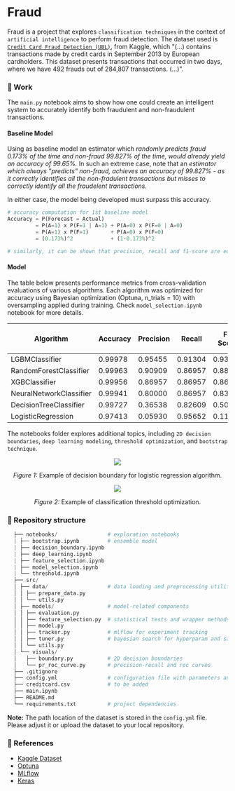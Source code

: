 # Fraud

Fraud is a project that explores `classification techniques` in the context of `artificial intelligence` to perform fraud detection.
The dataset used is [`Credit Card Fraud Detection (UBL)`](https://www.kaggle.com/datasets/mlg-ulb/creditcardfraud), from Kaggle, which "(...) contains transactions made by credit cards in September 2013 by European cardholders. This dataset presents transactions that occurred in two days, where we have 492 frauds out of 284,807 transactions. (...)".

### :test_tube: Work
The `main.py` notebook aims to show how one could create an intelligent system to accurately identify both fraudulent and non-fraudulent transactions.

#### Baseline Model
Using as baseline model an estimator which *randomly predicts fraud 0.173% of the time and non-fraud 99.827% of the time, would already yield an accuracy of 99.65%.* In such an extreme case, note that an *estimator which always "predicts" non-fraud, achieves an accuracy of 99.827% - as it correctly identifies all the non-fradulent transactions but misses to correctly identify all the fraudelent transactions.*

In either case, the model being developed must surpass this accuracy.

```python
# accuracy computation for 1st baseline model
Accuracy = P(Forecast = Actual)
         = P(A=1) x P(F=1 | A=1) + P(A=0) x P(F=0 | A=0)
         = P(A=1) x P(F=1)       + P(A=0) x P(F=0)
         = (0.173%)^2            + (1-0.173%)^2

# similarly, it can be shown that precision, recall and f1-score are equal to 0.173%
```

#### Model

The table below presents performance metrics from cross-validation evaluations of various algorithms. Each algorithm was optimized for accuracy using Bayesian optimization (Optuna, n_trials = 10) with oversampling applied during training. Check `model_selection.ipynb` notebook for more details.

| Algorithm   | Accuracy | Precision | Recall | F1 Score | Trial Index | Training Time (secs) |
|-------------|----------|-----------|--------|----------|----------|----------|
| LGBMClassifier | 0.99978 | 0.95455 | 0.91304 | 0.93333 | 0 | 8.1 |
| RandomForestClassifier | 0.99963 | 0.90909 | 0.86957 | 0.88889 | 2 | 24.6 |
| XGBClassifier | 0.99956 | 0.86957 | 0.86957 | 0.86957 | 0 | 5.7 |
| NeuralNetworkClassifier | 0.99941 | 0.80000 | 0.86957 | 0.83333 | 7 | 201.1 |
| DecisionTreeClassifier | 0.99727 | 0.36538 | 0.82609 | 0.50667 | 6 | 19.1 |
| LogisticRegression | 0.97413 | 0.05930 | 0.95652 | 0.11168 | 2 | 1.5 |

The notebooks folder explores additional topics, including `2D decision boundaries`, `deep learning modeling`, `threshold optimization`, and `bootstrap technique`.

<p align="center">
  <img src="https://github.com/user-attachments/assets/b43ed4dc-7e2f-4f69-aeab-b6f5406e9fcf" />
</p>
<p align="center"><em>Figure 1:</em> Example of decision boundary for logistic regression algorithm.</p>

<p align="center">
  <img src="https://github.com/user-attachments/assets/b944db40-bd07-43a4-82d9-65722680d746" />
</p>
<p align="center"><em>Figure 2:</em> Example of classification threshold optimization.</p>

### :file_folder: Repository structure
```python
  ├── notebooks/                # exploration notebooks
  | ├── bootstrap.ipynb         # ensemble model
  | ├── decision_boundary.ipynb
  | ├── deep_learning.ipynb
  | ├── feature_selection.ipynb
  | ├── model_selection.ipynb
  | └── threshold.ipynb
  ├── src/
  │ ├── data/                   # data loading and preprocessing utilities
  │ │ ├── prepare_data.py
  │ │ └── utils.py
  │ ├── models/                 # model-related components
  │ │ ├── evaluation.py
  │ │ ├── feature_selection.py  # statistical tests and wrapper methods
  │ │ ├── model.py
  │ │ ├── tracker.py            # mlflow for experiment tracking
  │ │ ├── tuner.py              # bayesian search for hyperparam and sample_weight optimization
  │ │ └── utils.py
  │ └── visuals/
  │   ├── boundary.py           # 2D decision boundaries
  │   └── pr_roc_curve.py       # precision-recall and roc curves
  ├── .gitignore
  ├── config.yml                # configuration file with parameters and settings
  ├── creditcard.csv            # to be added
  ├── main.ipynb
  ├── README.md
  └── requirements.txt          # project dependencies
  ```

**Note:** The path location of the dataset is stored in the `config.yml` file. Please adjust it or upload the dataset to your local repository.

### :handshake: References
- [Kaggle Dataset](https://www.kaggle.com/datasets/mlg-ulb/creditcardfraud)
- [Optuna](https://optuna.org/)
- [MLflow](https://mlflow.org/)
- [Keras](https://www.tensorflow.org/guide/keras)
  